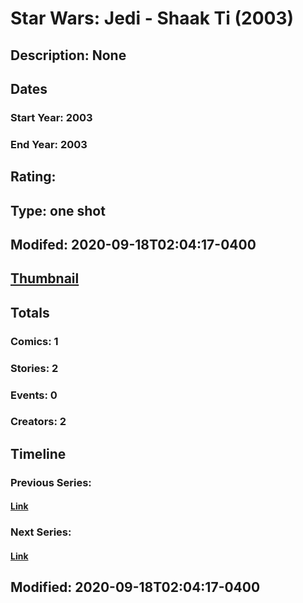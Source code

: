 # Star Wars: Jedi - Shaak Ti (2003)
## Description: None
## Dates
### Start Year: 2003
### End Year: 2003
## Rating: 
## Type: one shot
## Modifed: 2020-09-18T02:04:17-0400
## [Thumbnail](http://i.annihil.us/u/prod/marvel/i/mg/b/40/image_not_available.jpg)
## Totals
### Comics: 1
### Stories: 2
### Events: 0
### Creators: 2
## Timeline
### Previous Series: 
#### [Link]()
### Next Series: 
#### [Link]()
## Modified: 2020-09-18T02:04:17-0400